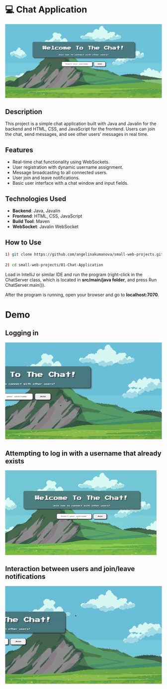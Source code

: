 # 💻 Chat Application
![Home Page](project-images/home-page.png)


## Description

This project is a simple chat application built with Java and Javalin for the backend and HTML, CSS, and JavaScript for the frontend. Users can join the chat, send messages, and see other users' messages in real time.

## Features

- Real-time chat functionality using WebSockets.
- User registration with dynamic username assignment.
- Message broadcasting to all connected users.
- User join and leave notifications.
- Basic user interface with a chat window and input fields.


## Technologies Used

- **Backend**: Java, Javalin
- **Frontend**: HTML, CSS, JavaScript
- **Build Tool**: Maven
- **WebSocket**: Javalin WebSocket

## How to Use
```bash
1) git clone https://github.com/angelinakumanova/small-web-projects.git

2) cd small-web-projects/01-Chat-Application
```

Load in IntelliJ or similar IDE and run the program (right-click in the ChatServer class, which is located in **src/main/java folder**, and press Run ChatServer.main()).

After the program is running, open your browser and go to **localhost:7070**.

# Demo
**Logging in**
--

![Demo GIF 1](project-images/chatappdemo1.gif)

**Attempting to log in with a username that already exists**
--

![Demo GIF 3](project-images/chatappdemo-alreadyexistinguser.gif)

**Interaction between users and join/leave notifications**
--

![Demo GIF 2](project-images/chatappdemo2.gif)
